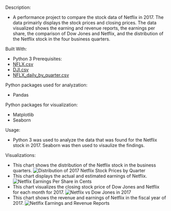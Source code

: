 Description:

- A performance project to compare the stock data of Netflix in 2017. The data primairly displays the stock prices and closing prices. The data visualized shows the earning and revenue reports, the earnings per share, the comparison of Dow Jones and Netflix, and the distribution of the Netflix stock in the four business quarters.

Built With:

- Python 3
Prerequisites:
- [NFLX.csv](https://github.com/Aharriott34/Netflix_Stocks_Project/files/7125379/NFLX.csv)
- [DJI.csv](https://github.com/Aharriott34/Netflix_Stocks_Project/files/7125380/DJI.csv)
- [NFLX_daily_by_quarter.csv](https://github.com/Aharriott34/Netflix_Stocks_Project/files/7125381/NFLX_daily_by_quarter.csv)





Python packages used for analyzation:

- Pandas

Python packages for visualization:

- Matplotlib
- Seaborn


Usage:

- Python 3 was used to analyze the data that was found for the Netflix stock in 2017. Seaborn was then used to visaulize the findings.

Visualizations:
- This chart shows the distribution of the Netflix stock in the business quarters.
![Distribution of 2017 Netflix Stock Prices by Quarter](https://user-images.githubusercontent.com/78121835/132437089-8a687ac2-9f31-4ba0-9686-450780ea8d25.png)
- This chart displays the actual and estimated earnings of Netflix.
![Netflix Earnings Per Share in Cents](https://user-images.githubusercontent.com/78121835/132437260-4bfac500-b48e-4fb5-9ed7-540500f56955.png)
- This chart visualizes the closing stock price of Dow Jones and Netflix for each month for 2017.
![Netflix vs Dow Jones in 2017](https://user-images.githubusercontent.com/78121835/132437588-216fbb4b-5769-47ba-89d7-d22635700704.png)
- This chart shows the revenue and earnings of Netflix in the fiscal year of 2017.
![Netlfix Earnings and Revenue Reports](https://user-images.githubusercontent.com/78121835/132437859-8d726865-0c6a-404f-9a83-0bfb5c949c99.png)




